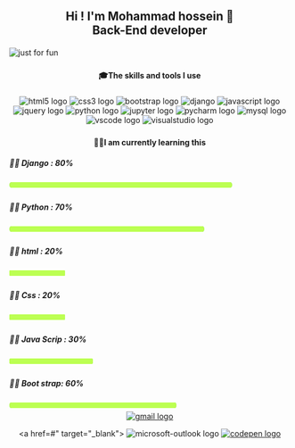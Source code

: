 
<h2 align="center">Hi ! I'm Mohammad hossein 👋<br>Back-End developer</h2>
<img align="center" src="https://user-images.githubusercontent.com/112483091/187425702-72de783a-c79b-4c42-949b-46f78778d95a.svg" alt="just for fun">

###

<p align="left"></p>

###


<h4 align="center">🎓The skills and tools I use</h4>

###

<div align="center">
  <img src="https://cdn.jsdelivr.net/gh/devicons/devicon/icons/html5/html5-original.svg" height="40" width="50" alt="html5 logo"  />
  <img src="https://cdn.jsdelivr.net/gh/devicons/devicon/icons/css3/css3-original.svg" height="40" width="50" alt="css3 logo"  />
  <img src="https://cdn.jsdelivr.net/gh/devicons/devicon/icons/bootstrap/bootstrap-original.svg" height="40" width="50" alt="bootstrap 
  logo"  />

  <img src="https://www.djangoproject.com/m/img/logos/django-logo-positive.svg" height="40" width="50" alt="django"> 


  <img src="https://cdn.jsdelivr.net/gh/devicons/devicon/icons/javascript/javascript-original.svg" height="40" width="50" alt="javascript logo"  />
  <img src="https://cdn.jsdelivr.net/gh/devicons/devicon/icons/jquery/jquery-original.svg" height="40" width="50" alt="jquery logo"  />

  <img src="https://cdn.jsdelivr.net/gh/devicons/devicon/icons/python/python-original.svg" height="40" width="50" alt="python logo"  />
  <img src="https://cdn.jsdelivr.net/gh/devicons/devicon/icons/jupyter/jupyter-original.svg" height="40" width="50" alt="jupyter logo"  />
  <img src="https://cdn.jsdelivr.net/gh/devicons/devicon/icons/pycharm/pycharm-original.svg" height="40" width="50" alt="pycharm logo"  />

  <img src="https://cdn.jsdelivr.net/gh/devicons/devicon/icons/mysql/mysql-original.svg" height="40" width="50" alt="mysql logo"  />
  <img src="https://cdn.jsdelivr.net/gh/devicons/devicon/icons/vscode/vscode-original.svg" height="40" width="50" alt="vscode logo"  />
  <img src="https://cdn.jsdelivr.net/gh/devicons/devicon/icons/visualstudio/visualstudio-plain.svg" height="40" width="50" alt="visualstudio logo"  />

</div>



<p align="left"></p>

###
<h4 align="center">👨‍💻I am currently learning this</h4>
<h5 align="left"> 👨‍🎓 Django : 80% </h5> <img src="https://github.com/Mohammad222PR/Mohammad222PR/blob/main/image/bar.png?raw=true" height="16px" width="400px" >

<h5 align="left"> 👨‍🎓 Python : 70%
 </h5> <img src="https://github.com/Mohammad222PR/Mohammad222PR/blob/main/image/bar.png?raw=true" height="16px" width="350px" >

<h5 align="left"> 👨‍🎓 html : 20%
</h5> <img src="https://github.com/Mohammad222PR/Mohammad222PR/blob/main/image/bar.png?raw=true" height="16px" width="100px" >

<h5 align="left"> 👨‍🎓 Css : 20%</h5> <img src="https://github.com/Mohammad222PR/Mohammad222PR/blob/main/image/bar.png?raw=true" height="16px" width="100px" >

<h5 align="left"> 👨‍🎓 Java Scrip : 30% </h5> <img src="https://github.com/Mohammad222PR/Mohammad222PR/blob/main/image/bar.png?raw=true" height="16px" width="150px" >

<h5 align="left"> 👨‍🎓  Boot strap: 60%
</h5> <img src="https://github.com/Mohammad222PR/Mohammad222PR/blob/main/image/bar.png?raw=true" height="16px" width="300px" >


<div align="center">
  <a href="mailto:mohammades13851@gmail.com" target="_blank">
    <img src="https://raw.githubusercontent.com/maurodesouza/profile-readme-generator/master/src/assets/icons/social/gmail/default.svg" width="52" height="40" alt="gmail logo"  />
  </a>

  
  <a href=#" target="_blank">
    <img src="https://raw.githubusercontent.com/maurodesouza/profile-readme-generator/master/src/assets/icons/social/microsoft-outlook/default.svg" width="52" height="40" alt="microsoft-outlook logo"  />
  </a>
  <a href="#" target="_blank">
    <img src="https://raw.githubusercontent.com/maurodesouza/profile-readme-generator/master/src/assets/icons/social/codepen/default.svg" width="52" height="40" alt="codepen logo"  />
  </a>
</div>

###









